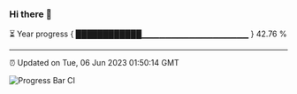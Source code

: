 ### Hi there 👋

⏳ Year progress { ████████████▁▁▁▁▁▁▁▁▁▁▁▁▁▁▁▁▁▁ } 42.76 %

---

⏰ Updated on Tue, 06 Jun 2023 01:50:14 GMT

![Progress Bar CI](https://github.com/JuvenileQ/Progress-Bar-CI/workflows/main/badge.svg)
